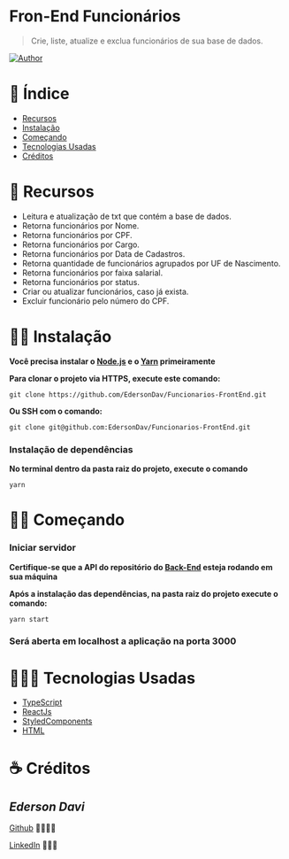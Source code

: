# Fron-End Funcionários

>Crie, liste, atualize e exclua funcionários de sua base de dados.

[![Author](https://img.shields.io/badge/author-EdersonDav-000000?style=flat-square)](https://github.com/EdersonDav)

# 📌 Índice

- [Recursos](#-recursos)
- [Instalação](#-instalação)
- [Começando](#-começando)
- [Tecnologias Usadas](#-tecnologias-usadas)
- [Créditos](#-créditos)

# 🚀 Recursos

- Leitura e atualização de txt que contém a base de dados.
- Retorna funcionários por Nome.
- Retorna funcionários por CPF.
- Retorna funcionários por Cargo.
- Retorna funcionários por Data de Cadastros.
- Retorna quantidade de funcionários agrupados por UF de Nascimento.
- Retorna funcionários por faixa salarial.
- Retorna funcionários por status.
- Criar ou atualizar funcionários, caso já exista.
- Excluir funcionário pelo número do CPF.

# 👷🏿 Instalação

**Você precisa instalar o [Node.js](https://nodejs.org/en/download/) e o [Yarn](https://yarnpkg.com/) primeiramente**

**Para clonar o projeto via HTTPS, execute este comando:**

`git clone https://github.com/EdersonDav/Funcionarios-FrontEnd.git`

**Ou SSH com o comando:**

`git clone git@github.com:EdersonDav/Funcionarios-FrontEnd.git`

### Instalação de dependências

**No terminal dentro da pasta raiz do projeto, execute o comando**

`yarn`

# 🏃🏿 Começando

### Iniciar servidor

**Certifique-se que a API do repositório do [Back-End](https://github.com/EdersonDav/Funcionarios-Server) esteja rodando em sua máquina**

**Após a instalação das dependências, na pasta raiz do projeto execute o comando:**

`yarn start`

### Será aberta em localhost a aplicação na porta 3000

# 👨🏿‍💻 Tecnologias Usadas
* [TypeScript](https://www.typescriptlang.org/)
* [ReactJs](https://pt-br.reactjs.org/)
* [StyledComponents](https://styled-components.com/)
* [HTML](https://developer.mozilla.org/en-US/docs/Web/HTML)

# ☕ Créditos

## <i>Ederson Davi</i>

[Github](https://github.com/EdersonDav) 👨🏿‍🎓🚀

[LinkedIn](https://www.linkedin.com/in/silvaedersonqueiroz) 👨🏿‍👔
